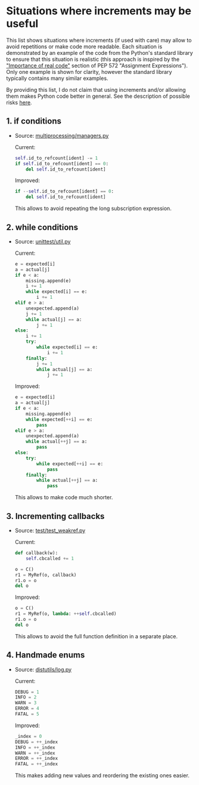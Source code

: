 # Situations where increments may be useful

This list shows situations where increments (if used with care) may allow to avoid repetitions or
make code more readable. Each situation is demonstrated by an example of the code from the Python's standard
library to ensure that this situation is realistic (this approach is inspired by
the ["Importance of real code"](https://www.python.org/dev/peps/pep-0572/#the-importance-of-real-code) section of
PEP 572 "Assignment Expressions"). Only one example is shown for clarity, however the standard
library typically contains many similar examples.

By providing this list, I do not claim that using increments and/or allowing them makes Python code better in general.
See the description of possible risks [here](../README.md#why).

## 1. if conditions

- Source: [multiprocessing/managers.py](https://github.com/python/cpython/blob/d0978761118856e8ca8ea7b162a6585b8da83df9/Lib/multiprocessing/managers.py#L453)

    Current:

    ```python
    self.id_to_refcount[ident] -= 1
    if self.id_to_refcount[ident] == 0:
        del self.id_to_refcount[ident]
    ```

    Improved:

    ```python
    if --self.id_to_refcount[ident] == 0:
        del self.id_to_refcount[ident]
    ```

    This allows to avoid repeating the long subscription expression.

## 2. while conditions

- Source: [unittest/util.py](https://github.com/python/cpython/blob/bb3e0c240bc60fe08d332ff5955d54197f79751c/Lib/unittest/util.py#L66)

    Current:

    ```python
    e = expected[i]
    a = actual[j]
    if e < a:
        missing.append(e)
        i += 1
        while expected[i] == e:
            i += 1
    elif e > a:
        unexpected.append(a)
        j += 1
        while actual[j] == a:
            j += 1
    else:
        i += 1
        try:
            while expected[i] == e:
                i += 1
        finally:
            j += 1
            while actual[j] == a:
                j += 1
    ```

    Improved:

    ```python
    e = expected[i]
    a = actual[j]
    if e < a:
        missing.append(e)
        while expected[++i] == e:
            pass
    elif e > a:
        unexpected.append(a)
        while actual[++j] == a:
            pass
    else:
        try:
            while expected[++i] == e:
                pass
        finally:
            while actual[++j] == a:
                pass
    ```

    This allows to make code much shorter.

## 3. Incrementing callbacks

- Source: [test/test_weakref.py](https://github.com/python/cpython/blob/2a8127cafe1d196f858a3ecabf5f1df3eebf9a12/Lib/test/test_weakref.py#L1064)

    Current:

    ```python
    def callback(w):
        self.cbcalled += 1

    o = C()
    r1 = MyRef(o, callback)
    r1.o = o
    del o
    ```

    Improved:

    ```python
    o = C()
    r1 = MyRef(o, lambda: ++self.cbcalled)
    r1.o = o
    del o
    ```

    This allows to avoid the full function definition in a separate place.

## 4. Handmade enums

- Source: [distutils/log.py](https://github.com/python/cpython/blob/d0978761118856e8ca8ea7b162a6585b8da83df9/Lib/distutils/log.py#L6)

    Current:

    ```python
    DEBUG = 1
    INFO = 2
    WARN = 3
    ERROR = 4
    FATAL = 5
    ```

    Improved:

    ```python
    _index = 0
    DEBUG = ++_index
    INFO = ++_index
    WARN = ++_index
    ERROR = ++_index
    FATAL = ++_index
    ```

    This makes adding new values and reordering the existing ones easier.
